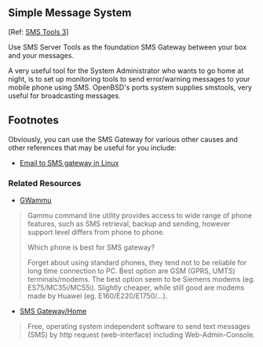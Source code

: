 ## Simple Message System

&#91;Ref: [SMS Tools 3](http://smstools3.kekekasvi.com)]

Use SMS Server Tools as the foundation SMS Gateway between your
box and your messages.

A very useful tool for the System Administrator who wants to go
home at night, is to set up monitoring tools to send error/warning messages
to your mobile phone using SMS. OpenBSD's ports system supplies
smstools, very useful for broadcasting messages.

## Footnotes

Obviously, you can use the SMS Gateway for various other causes and
other references that may be useful for you include:

- [Email to SMS gateway in Linux](http://mteixeira.wordpress.com/2010/03/11/email-to-sms-gateway-in-linux/)

### Related Resources

-	[GWammu](http://wammu.eu/gammu/)

<blockquote>
Gammu command line utility provides access to wide range of phone features, such as SMS retrieval, backup and sending, however support level differs from phone to phone.

Which phone is best for SMS gateway?
 
Forget about using standard phones, they tend not to be reliable for long time connection to PC. Best option are GSM (GPRS, UMTS) terminals/modems. The best option seem to be Siemens modems (eg. ES75/MC35i/MC55i). Slightly cheaper, while still good are modems made by Huawei (eg. E160/E220/E1750/...).
</blockquote>

-	[SMS Gateway/Home](http://www.n0r1sk.com/index.php/SMS_Gateway/Home)

<blockquote>
Free, operating system independent software to send text messages (SMS) by http request (web-interface) including Web-Admin-Console. 
</blockquote>